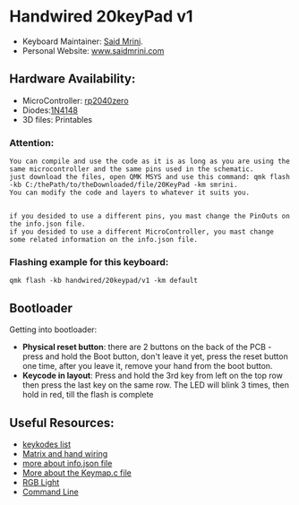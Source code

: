 # Handwired 20keyPad v1

- Keyboard Maintainer: [Said Mrini](https://github.com/smrini).
- Personal Website: www.saidmrini.com

## Hardware Availability:
* MicroController: [rp2040zero](https://es.aliexpress.com/item/1005006051130777.html?spm=a2g0o.order_list.order_list_main.5.1808194dhetDF1&gatewayAdapt=glo2esp)
* Diodes:[1N4148](https://es.aliexpress.com/item/1005006127068810.html?spm=a2g0o.order_list.order_list_main.105.1808194dhetDF1&gatewayAdapt=glo2esp)
* 3D files: Printables

### Attention:

	You can compile and use the code as it is as long as you are using the same microcontroller and the same pins used in the schematic.
 	just download the files, open QMK MSYS and use this command: qmk flash -kb C:/thePath/to/theDownloaded/file/20KeyPad -km smrini.
  	You can modify the code and layers to whatever it suits you.


   	if you desided to use a different pins, you mast change the PinOuts on the info.json file.
    if you desided to use a different MicroController, you mast change some related information on the info.json file.
    
### Flashing example for this keyboard:

    qmk flash -kb handwired/20keypad/v1 -km default


## Bootloader

Getting into bootloader:

* **Physical reset button**: there are 2 buttons on the back of the PCB - press and hold the Boot button, don't leave it yet, press the reset button one time, after you leave it, remove your hand from the boot button.
* **Keycode in layout**: Press and hold the 3rd key from left on the top row then press the last key on the same row. The LED will blink 3 times, then hold in red, till the flash is complete



## Useful Resources:

* [keykodes list](https://docs.qmk.fm/#/keycodes)
* [Matrix and hand wiring](https://docs.qmk.fm/#/hand_wire)
* [more about info.json file](https://github.com/qmk/qmk_firmware/blob/master/docs/reference_info_json.md) 
* [More about the Keymap.c file](https://github.com/qmk/qmk_firmware/blob/master/docs/keymap.md) 
* [RGB Light](https://docs.qmk.fm/#/feature_rgblight)     
* [Command Line](https://github.com/qmk/qmk_firmware/blob/master/docs/cli_commands.md)
